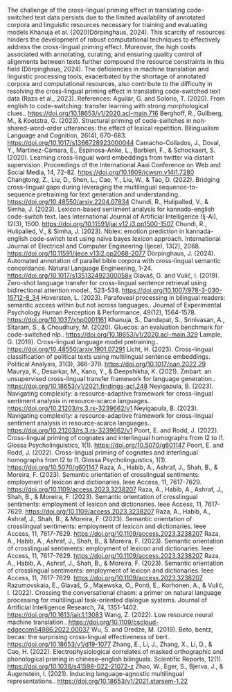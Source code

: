 The challenge of the cross-lingual priming effect in translating code-switched text data persists due to the limited availability of annotated corpora and linguistic resources necessary for training and evaluating models Khanuja et al. (2020)Dörpinghaus, 2024). This scarcity of resources hinders the development of robust computational techniques to effectively address the cross-lingual priming effect. Moreover, the high costs associated with annotating, curating, and ensuring quality control of alignments between texts further compound the resource constraints in this field (Dörpinghaus, 2024). The deficiencies in machine translation and linguistic processing tools, exacerbated by the shortage of annotated corpora and computational resources, also contribute to the difficulty in resolving the cross-lingual priming effect in translating code-switched text data (Raza et al., 2023). References: Aguilar, G. and Solorio, T. (2020). From english to code-switching: transfer learning with strong morphological clues.. https://doi.org/10.18653/v1/2020.acl-main.716 Berghoff, R., Gullberg, M., & Kootstra, G. (2023). Structural priming of code-switches in non-shared-word-order utterances: the effect of lexical repetition. Bilingualism Language and Cognition, 26(4), 670-683. https://doi.org/10.1017/s1366728923000044 Camacho-Collados, J., Doval, Y., Martínez-Cámara, E., Espinosa-Anke, L., Barbieri, F., & Schockaert, S. (2020). Learning cross-lingual word embeddings from twitter via distant supervision. Proceedings of the International Aaai Conference on Web and Social Media, 14, 72-82. https://doi.org/10.1609/icwsm.v14i1.7280 Changtong, Z., Liu, D., Shen, L., Cao, Y., Liu, W., & Tao, D. (2022). Bridging cross-lingual gaps during leveraging the multilingual sequence-to-sequence pretraining for text generation and understanding.. https://doi.org/10.48550/arxiv.2204.07834 Chundi, R., Hulipalled, V., & Simha, J. (2023). Lexicon-based sentiment analysis for kannada-english code-switch text. Iaes International Journal of Artificial Intelligence (Ij-Ai), 12(3), 1500. https://doi.org/10.11591/ijai.v12.i3.pp1500-1507 Chundi, R., Hulipalled, V., & Simha, J. (2023). Nblex: emotion prediction in kannada-english code-switch text using naïve bayes lexicon approach. International Journal of Electrical and Computer Engineering (Ijece), 13(2), 2068. https://doi.org/10.11591/ijece.v13i2.pp2068-2077 Dörpinghaus, J. (2024). Automated annotation of parallel bible corpora with cross-lingual semantic concordance. Natural Language Engineering, 1-24. https://doi.org/10.1017/s135132492300058x Glavaš, G. and Vulić, I. (2019). Zero-shot language transfer for cross-lingual sentence retrieval using bidirectional attention model., 523-538. https://doi.org/10.1007/978-3-030-15712-8_34 Hoversten, L. (2023). Parafoveal processing in bilingual readers: semantic access within but not across languages.. Journal of Experimental Psychology Human Perception & Performance, 49(12), 1564-1578. https://doi.org/10.1037/xhp0001161 Khanuja, S., Dandapat, S., Srinivasan, A., Sitaram, S., & Choudhury, M. (2020). Gluecos: an evaluation benchmark for code-switched nlp.. https://doi.org/10.18653/v1/2020.acl-main.329 Lample, G. (2019). Cross-lingual language model pretraining.. https://doi.org/10.48550/arxiv.1901.07291 Licht, H. (2023). Cross-lingual classification of political texts using multilingual sentence embeddings. Political Analysis, 31(3), 366-379. https://doi.org/10.1017/pan.2022.29 Maurya, K., Desarkar, M., Kano, Y., & Deepshikha, K. (2021). Zmbart: an unsupervised cross-lingual transfer framework for language generation.. https://doi.org/10.18653/v1/2021.findings-acl.248 Neyigapula, B. (2023). Navigating complexity: a resource-adaptive framework for cross-lingual sentiment analysis in resource-scarce languages.. https://doi.org/10.21203/rs.3.rs-3239662/v1 Neyigapula, B. (2023). Navigating complexity: a resource-adaptive framework for cross-lingual sentiment analysis in resource-scarce languages.. https://doi.org/10.21203/rs.3.rs-3239662/v1 Poort, E. and Rodd, J. (2022). Cross-lingual priming of cognates and interlingual homographs from l2 to l1. Glossa Psycholinguistics, 1(1). https://doi.org/10.5070/g601147 Poort, E. and Rodd, J. (2022). Cross-lingual priming of cognates and interlingual homographs from l2 to l1. Glossa Psycholinguistics, 1(1). https://doi.org/10.5070/g601147 Raza, A., Habib, A., Ashraf, J., Shah, B., & Moreira, F. (2023). Semantic orientation of crosslingual sentiments: employment of lexicon and dictionaries. Ieee Access, 11, 7617-7629. https://doi.org/10.1109/access.2023.3238207 Raza, A., Habib, A., Ashraf, J., Shah, B., & Moreira, F. (2023). Semantic orientation of crosslingual sentiments: employment of lexicon and dictionaries. Ieee Access, 11, 7617-7629. https://doi.org/10.1109/access.2023.3238207 Raza, A., Habib, A., Ashraf, J., Shah, B., & Moreira, F. (2023). Semantic orientation of crosslingual sentiments: employment of lexicon and dictionaries. Ieee Access, 11, 7617-7629. https://doi.org/10.1109/access.2023.3238207 Raza, A., Habib, A., Ashraf, J., Shah, B., & Moreira, F. (2023). Semantic orientation of crosslingual sentiments: employment of lexicon and dictionaries. Ieee Access, 11, 7617-7629. https://doi.org/10.1109/access.2023.3238207 Raza, A., Habib, A., Ashraf, J., Shah, B., & Moreira, F. (2023). Semantic orientation of crosslingual sentiments: employment of lexicon and dictionaries. Ieee Access, 11, 7617-7629. https://doi.org/10.1109/access.2023.3238207 Razumovskaia, E., Glavaš, G., Majewska, O., Ponti, E., Korhonen, A., & Vulić, I. (2022). Crossing the conversational chasm: a primer on natural language processing for multilingual task-oriented dialogue systems. Journal of Artificial Intelligence Research, 74, 1351-1402. https://doi.org/10.1613/jair.1.13083 Wang, Z. (2022). Low resource neural machine translation.. https://doi.org/10.1109/cscloud-edgecom54986.2022.00037 Wu, S. and Dredze, M. (2019). Beto, bentz, becas: the surprising cross-lingual effectiveness of bert.. https://doi.org/10.18653/v1/d19-1077 Zhang, E., Li, J., Zhang, X., Li, D., & Cao, H. (2022). Electrophysiological correlates of masked orthographic and phonological priming in chinese–english bilinguals. Scientific Reports, 12(1). https://doi.org/10.1038/s41598-022-21072-z Zhao, W., Eger, S., Bjerva, J., & Augenstein, I. (2021). Inducing language-agnostic multilingual representations.. https://doi.org/10.18653/v1/2021.starsem-1.22